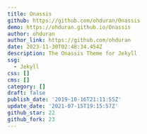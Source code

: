 ```yaml
---
title: Onassis
github: https://github.com/ohduran/Onassis
demo: https://ohduran.github.io/Onassis
author: ohduran
author_link: https://github.com/ohduran
date: 2023-11-30T02:48:34.454Z
description: The Onassis Theme for Jekyll
ssg:
  - Jekyll
css: []
cms: []
category: []
draft: false
publish_date: '2019-10-16T21:11:55Z'
update_date: '2021-07-15T19:15:57Z'
github_star: 22
github_fork: 23
---
```

